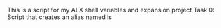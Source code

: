 This is a script for my ALX shell variables and expansion project
Task 0: Script that creates an alias named ls

